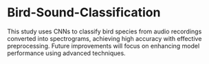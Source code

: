 # Bird-Sound-Classification
This study uses CNNs to classify bird species from audio recordings converted into spectrograms, achieving high accuracy with effective preprocessing. Future improvements will focus on enhancing model performance using advanced techniques.
